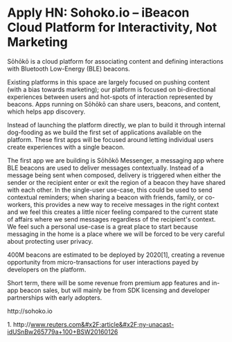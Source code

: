 # Apply HN: Sohoko.io – iBeacon Cloud Platform for Interactivity, Not Marketing

Sōhōkō is a cloud platform for associating content and defining interactions with Bluetooth Low-Energy (BLE) beacons.<p>Existing platforms in this space are largely focused on pushing content (with a bias towards marketing); our platform is focused on bi-directional experiences between users and hot-spots of interaction represented by beacons.  Apps running on Sōhōkō can share users, beacons, and content, which helps app discovery.<p>Instead of launching the platform directly, we plan to build it through internal dog-fooding as we build the first set of applications available on the platform.  These first apps will be focused around letting individual users create experiences with a single beacon.<p>The first app we are building is Sōhōkō Messenger, a messaging app where BLE beacons are used to deliver messages contextually.  Instead of a message being sent when composed, delivery is triggered when either the sender or the recipient enter or exit the region of a beacon they have shared with each other.  In the single-user use-case, this could be used to send contextual reminders; when sharing a beacon with friends, family, or co-workers, this provides a new way to receive messages in the right context and we feel this creates a little nicer feeling compared to the current state of affairs where we send messages regardless of the recipient&#x27;s context.  We feel such a personal use-case is a great place to start because messaging in the home is a place where we will be forced to be very careful about protecting user privacy.<p>400M beacons are estimated to be deployed by 2020[1], creating a revenue opportunity from micro-transactions for user interactions payed by developers on the platform.<p>Short term, there will be some revenue from premium app features and in-app beacon sales, but will mainly be from SDK licensing and developer partnerships with early adopters.<p>http:&#x2F;&#x2F;sohoko.io<p>1. http:&#x2F;&#x2F;www.reuters.com&#x2F;article&#x2F;ny-unacast-idUSnBw265779a+100+BSW20160126
